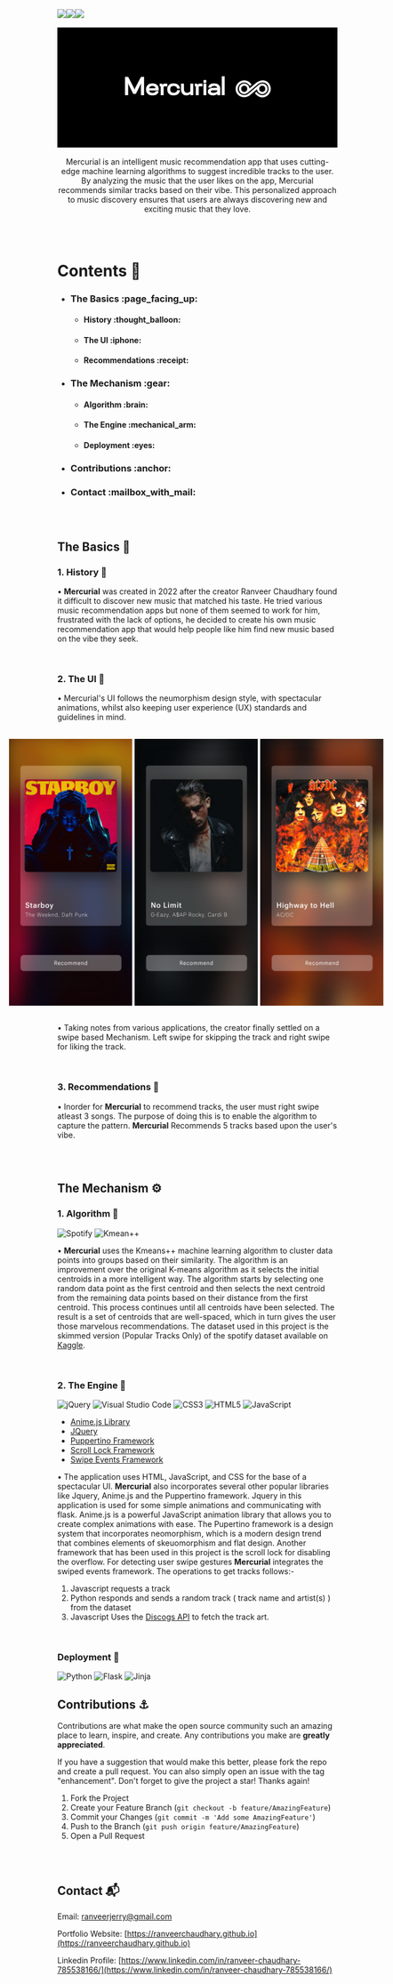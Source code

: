 
<div align = "center" style = "display:flex; flex-direction:row;">
  <img src = "https://img.shields.io/github/license/ranveerchaudhary/Mercurial?style=for-the-badge">
  <img src = "https://img.shields.io/github/issues/ranveerchaudhary/Mercurial?style=for-the-badge">
  <img src = "https://img.shields.io/github/issues-pr/ranveerchaudhary/Mercurial?style=for-the-badge">
</div>

<br>

<div align="center">
  <img src = "https://github.com/ranveerchaudhary/Mercurial/blob/main/ezgif.com-video-to-gif.gif">
</div>
<p align="center">
  Mercurial is an intelligent music recommendation app that uses cutting-edge machine learning algorithms to suggest incredible tracks to the user. By analyzing the music that the user likes on the app, Mercurial recommends similar tracks based on their vibe. This personalized approach to music discovery ensures that users are always discovering new and exciting music that they love.
</p>

##

<br>

# Contents :rocket:
<div>
  <ul>
    <li>
    <h3>The Basics :page_facing_up:</h3>
    <ul>
      <li>
        <h4>History :thought_balloon:</h4>
      </li>
      <li>
        <h4>The UI :iphone:</h4>
      </li>
      <li>
        <h4>Recommendations :receipt:</h4>
      </li>
    </ul>
    </li>
    <li>
      <h3>The Mechanism :gear:</h3>
      <ul>
      <li>
        <h4>Algorithm :brain:</h4>
      </li>
      <li>
        <h4>The Engine :mechanical_arm:	</h4>
      </li>
      <li>
        <h4>Deployment :eyes:</h4>
      </li>
    </ul>
    </li>
    <li>
      <h3>Contributions :anchor:</h3>
    </li>
    <li>
      <h3>Contact :mailbox_with_mail:</h3>
    </li>
  </ul>
</div>

##

<br>

## The Basics :page_facing_up:

### 1. History :thought_balloon:
<p>• <strong>Mercurial</strong> was created in 2022 after the creator Ranveer Chaudhary found it difficult to discover new music that matched his taste. He tried various music recommendation apps but none of them seemed to work for him, frustrated with the lack of options, he decided to create his own music recommendation app that would help people like him find new music based on the vibe they seek. </p>

<br>

### 2. The UI :iphone:

<p>• Mercurial's UI follows the neumorphism design style, with spectacular animations, whilst also keeping user experience (UX) standards and guidelines in mind.</p>

<br>
<div align = "center" style = "display: flex; flex-direction: row; justify-content: center; align-items: center;">
  <img height = "480vh" width = "auto" src = "https://github.com/ranveerchaudhary/Mercurial/blob/main/gar/Wknd.png">
  &nbsp
  &nbsp
  <img height = "480vh" width = "auto" src = "https://github.com/ranveerchaudhary/Mercurial/blob/main/gar/GNoLimit.png">
  &nbsp
  &nbsp
  <img height = "480vh" width = "auto" src = "https://github.com/ranveerchaudhary/Mercurial/blob/main/gar/ACDC.png">
  &nbsp
  &nbsp
</div>

<br>

<p>• Taking notes from various applications, the creator finally settled on a swipe based Mechanism. Left swipe for skipping the track and right swipe for liking the track.</p>

<br>

### 3. Recommendations :receipt:
<p>• Inorder for <strong>Mercurial</strong> to recommend tracks, the user must right swipe atleast 3 songs. The purpose of doing this is to enable the algorithm to capture the pattern. <strong>Mercurial</strong> Recommends 5 tracks based upon the user's vibe.</p>

##

<br>

## The Mechanism :gear:

### 1. Algorithm :brain:
![Spotify](https://img.shields.io/badge/Spotify-1ED760?style=for-the-badge&logo=spotify&logoColor=white)
![Kmean++](https://img.shields.io/badge/Weights_&_Biases-FFBE00?style=for-the-badge&logo=WeightsAndBiases&logoColor=white)
<p>• <strong>Mercurial</strong> uses the Kmeans++ machine learning algorithm to cluster data points into groups based on their similarity. The algorithm is an improvement over the original K-means algorithm as it selects the initial centroids in a more intelligent way. The algorithm starts by selecting one random data point as the first centroid and then selects the next centroid from the remaining data points based on their distance from the first centroid. This process continues until all centroids have been selected. The result is a set of centroids that are well-spaced, which in turn gives the user those marvelous recommendations. The dataset used in this project is the skimmed version (Popular Tracks Only) of the spotify dataset available on <a href = "https://www.kaggle.com/datasets/mrmorj/dataset-of-songs-in-spotify">Kaggle</a>.<p>
  
<br>

### 2. The Engine :mechanical_arm:
![jQuery](https://img.shields.io/badge/jquery-%230769AD.svg?style=for-the-badge&logo=jquery&logoColor=white)
![Visual Studio Code](https://img.shields.io/badge/Visual%20Studio%20Code-0078d7.svg?style=for-the-badge&logo=visual-studio-code&logoColor=white)
![CSS3](https://img.shields.io/badge/css3-%231572B6.svg?style=for-the-badge&logo=css3&logoColor=white)
![HTML5](https://img.shields.io/badge/html5-%23E34F26.svg?style=for-the-badge&logo=html5&logoColor=white)
![JavaScript](https://img.shields.io/badge/javascript-%23323330.svg?style=for-the-badge&logo=javascript&logoColor=%23F7DF1E)
  
<ul>
  <li><a href = "https://github.com/juliangarnier/anime">Anime.js Library</a></li>
  <li><a href = "https://github.com/jquery/jquery">JQuery</a></li>
  <li><a href = "https://github.com/codedgar/Puppertino">Puppertino Framework</a></li>
  <li><a href = "https://github.com/FL3NKEY/scroll-lock">Scroll Lock Framework</a></li>
  <li><a href = "https://github.com/john-doherty/swiped-events">Swipe Events Framework</a></li>
</ul>

<p>• The application uses HTML, JavaScript, and CSS for the base of a spectacular UI. <strong>Mercurial</strong> also incorporates several other popular libraries like Jquery, Anime.js and the Puppertino framework. Jquery in this application is used for some simple animations and communicating with flask. Anime.js is a powerful JavaScript animation library that allows you to create complex animations with ease. The Pupertino framework is a design system that incorporates neomorphism, which is a modern design trend that combines elements of skeuomorphism and flat design. Another framework that has been used in this project is the scroll lock for disabling the overflow. For detecting user swipe gestures <strong>Mercurial</strong> integrates the swiped events framework. The operations to get tracks follows:- 

1. Javascript requests a track 
2. Python responds and sends a random track ( track name and artist(s) ) from the dataset 
3. Javascript Uses the <a href = "https://www.discogs.com/developers">Discogs API</a> to fetch the track art.</p>

<br>

### Deployment :eyes:

![Python](https://img.shields.io/badge/python-3670A0?style=for-the-badge&logo=python&logoColor=ffdd54)
![Flask](https://img.shields.io/badge/flask-%23000.svg?style=for-the-badge&logo=flask&logoColor=white)
![Jinja](https://img.shields.io/badge/jinja-white.svg?style=for-the-badge&logo=jinja&logoColor=black)

## Contributions :anchor:

Contributions are what make the open source community such an amazing place to learn, inspire, and create. Any contributions you make are **greatly appreciated**.

If you have a suggestion that would make this better, please fork the repo and create a pull request. You can also simply open an issue with the tag "enhancement".
Don't forget to give the project a star! Thanks again!

1. Fork the Project
2. Create your Feature Branch (`git checkout -b feature/AmazingFeature`)
3. Commit your Changes (`git commit -m 'Add some AmazingFeature'`)
4. Push to the Branch (`git push origin feature/AmazingFeature`)
5. Open a Pull Request

##

<br>

## Contact :mailbox_with_mail:

Email: ranveerjerry@gmail.com

Portfolio Website: [https://ranveerchaudhary.github.io](https://ranveerchaudhary.github.io)

Linkedin Profile: [https://www.linkedin.com/in/ranveer-chaudhary-785538166/](https://www.linkedin.com/in/ranveer-chaudhary-785538166/)
